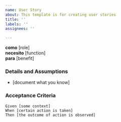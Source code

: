 ```yaml
---
name: User Story
about: This template is for creating user stories
title: ''
labels: ''
assignees: ''

---
```


**como** [role]  
 **necesito** [function]  
 **para** [benefit]  
   
 ### Details and Assumptions
 * [document what you know]
   
 ### Acceptance Criteria  
   
 ```gherkin
 Given [some context]
 When [certain action is taken]
 Then [the outcome of action is observed]
 ```
